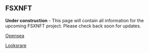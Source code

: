 ## FSXNFT

**Under construction** - This page will contain all information for the upcoming FSXNFT project. Please check back soon for updates.

[Opensea](https://opensea.io)

[Looksrare](https://looksrare.org)



```(You can use the - editor on GitHub - https://github.com/fsxnft/fsxnft.github.io/edit/main/index.md  to maintain and preview the content for your website in Markdown files.)
```

```(Whenever you commit to this repository, GitHub Pages will run - Jekyll - https://jekyllrb.com/  to rebuild the pages in your site, from the content in your Markdown files.)
```

```(For more details see Basic writing and formatting syntax - https://docs.github.com/en/github/writing-on-github/getting-started-with-writing-and-formatting-on-github/basic-writing-and-formatting-syntax)
```

```(Your Pages site will use the layout and styles from the Jekyll theme you have selected in your repository settings https://github.com/fsxnft/fsxnft.github.io/settings/pages. The name of this theme is saved in the Jekyll '_config.yml' configuration file.)
```

```(Having trouble with Pages? Check out our documentation - https://docs.github.com/categories/github-pages-basics/ or contact support - https://support.github.com/contact and we’ll help you sort it out.)
```
